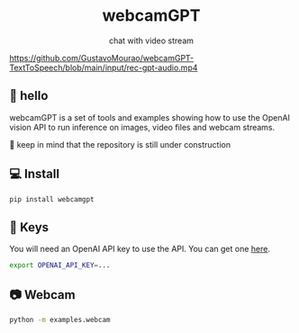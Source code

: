 <div align="center">
    <h1>webcamGPT</h1>
    <p>chat with video stream</p>
</div>

https://github.com/GustavoMourao/webcamGPT-TextToSpeech/blob/main/input/rec-gpt-audio.mp4

## 👋 hello

webcamGPT is a set of tools and examples showing how to use the OpenAI vision API to 
run inference on images, video files and webcam streams.

🚧 keep in mind that the repository is still under construction

## 💻 Install

```bash
pip install webcamgpt
```

## 🔑 Keys

You will need an OpenAI API key to use the API. You can get one 
[here](https://platform.openai.com/api-keys).

```bash
export OPENAI_API_KEY=...
```

## 📷 Webcam

```bash
python -m examples.webcam
```
